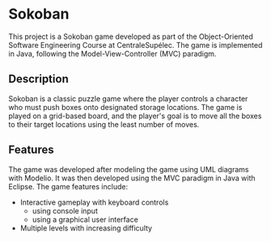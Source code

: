 # Sokoban

This project is a Sokoban game developed as part of the Object-Oriented Software Engineering Course at CentraleSupélec. The game is implemented in Java, following the Model-View-Controller (MVC) paradigm.

## Description

Sokoban is a classic puzzle game where the player controls a character who must push boxes onto designated storage locations. The game is played on a grid-based board, and the player's goal is to move all the boxes to their target locations using the least number of moves.

## Features

The game was developed after modeling the game using UML diagrams with Modelio. It was then developed using the MVC paradigm in Java with Eclipse. The game features include:

- Interactive gameplay with keyboard controls
  - using console input
  - using a graphical user interface
- Multiple levels with increasing difficulty